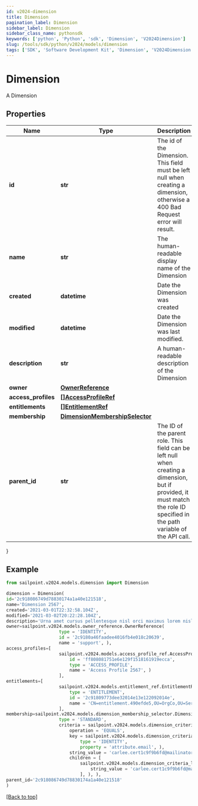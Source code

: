 ```yaml
---
id: v2024-dimension
title: Dimension
pagination_label: Dimension
sidebar_label: Dimension
sidebar_class_name: pythonsdk
keywords: ['python', 'Python', 'sdk', 'Dimension', 'V2024Dimension'] 
slug: /tools/sdk/python/v2024/models/dimension
tags: ['SDK', 'Software Development Kit', 'Dimension', 'V2024Dimension']
---
```


# Dimension

A Dimension

## Properties

Name | Type | Description | Notes
------------ | ------------- | ------------- | -------------
**id** | **str** | The id of the Dimension. This field must be left null when creating a dimension, otherwise a 400 Bad Request error will result. | [optional] 
**name** | **str** | The human-readable display name of the Dimension | [required]
**created** | **datetime** | Date the Dimension was created | [optional] [readonly] 
**modified** | **datetime** | Date the Dimension was last modified. | [optional] [readonly] 
**description** | **str** | A human-readable description of the Dimension | [optional] 
**owner** | [**OwnerReference**](owner-reference) |  | [required]
**access_profiles** | [**[]AccessProfileRef**](access-profile-ref) |  | [optional] 
**entitlements** | [**[]EntitlementRef**](entitlement-ref) |  | [optional] 
**membership** | [**DimensionMembershipSelector**](dimension-membership-selector) |  | [optional] 
**parent_id** | **str** | The ID of the parent role. This field can be left null when creating a dimension, but if provided, it must match the role ID specified in the path variable of the API call. | [optional] 
}

## Example

```python
from sailpoint.v2024.models.dimension import Dimension

dimension = Dimension(
id='2c918086749d78830174a1a40e121518',
name='Dimension 2567',
created='2021-03-01T22:32:58.104Z',
modified='2021-03-02T20:22:28.104Z',
description='Urna amet cursus pellentesque nisl orci maximus lorem nisl euismod fusce morbi placerat adipiscing maecenas nisi tristique et metus et lacus sed morbi nunc nisl maximus magna arcu varius sollicitudin elementum enim maecenas nisi id ipsum tempus fusce diam ipsum tortor.',
owner=sailpoint.v2024.models.owner_reference.OwnerReference(
                    type = 'IDENTITY', 
                    id = '2c9180a46faadee4016fb4e018c20639', 
                    name = 'support', ),
access_profiles=[
                    sailpoint.v2024.models.access_profile_ref.AccessProfileRef(
                        id = 'ff808081751e6e129f1518161919ecca', 
                        type = 'ACCESS_PROFILE', 
                        name = 'Access Profile 2567', )
                    ],
entitlements=[
                    sailpoint.v2024.models.entitlement_ref.EntitlementRef(
                        type = 'ENTITLEMENT', 
                        id = '2c91809773dee32014e13e122092014e', 
                        name = 'CN=entitlement.490efde5,OU=OrgCo,OU=ServiceDept,DC=HQAD,DC=local', )
                    ],
membership=sailpoint.v2024.models.dimension_membership_selector.DimensionMembershipSelector(
                    type = 'STANDARD', 
                    criteria = sailpoint.v2024.models.dimension_criteria_level1.DimensionCriteriaLevel1(
                        operation = 'EQUALS', 
                        key = sailpoint.v2024.models.dimension_criteria_key.DimensionCriteriaKey(
                            type = 'IDENTITY', 
                            property = 'attribute.email', ), 
                        string_value = 'carlee.cert1c9f9b6fd@mailinator.com', 
                        children = [
                            sailpoint.v2024.models.dimension_criteria_level2.DimensionCriteriaLevel2(
                                string_value = 'carlee.cert1c9f9b6fd@mailinator.com', )
                            ], ), ),
parent_id='2c918086749d78830174a1a40e121518'
)

```
[[Back to top]](#) 

